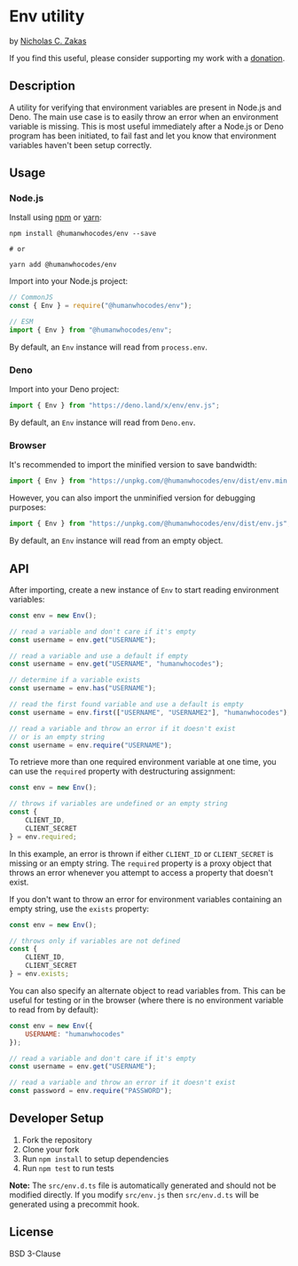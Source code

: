 # Env utility

by [Nicholas C. Zakas](https://humanwhocodes.com)

If you find this useful, please consider supporting my work with a [donation](https://humanwhocodes.com/donate).

## Description

A utility for verifying that environment variables are present in Node.js and Deno. The main use case is to easily throw an error when an environment variable is missing. This is most useful immediately after a Node.js or Deno program has been initiated, to fail fast and let you know that environment variables haven't been setup correctly.

## Usage

### Node.js

Install using [npm][npm] or [yarn][yarn]:

```
npm install @humanwhocodes/env --save

# or

yarn add @humanwhocodes/env
```

Import into your Node.js project:

```js
// CommonJS
const { Env } = require("@humanwhocodes/env");

// ESM
import { Env } from "@humanwhocodes/env";
```

By default, an `Env` instance will read from `process.env`.

### Deno

Import into your Deno project:

```js
import { Env } from "https://deno.land/x/env/env.js";
```

By default, an `Env` instance will read from `Deno.env`.

### Browser

It's recommended to import the minified version to save bandwidth:

```js
import { Env } from "https://unpkg.com/@humanwhocodes/env/dist/env.min.js";
```

However, you can also import the unminified version for debugging purposes:

```js
import { Env } from "https://unpkg.com/@humanwhocodes/env/dist/env.js";
```

By default, an `Env` instance will read from an empty object.

## API

After importing, create a new instance of `Env` to start reading environment variables:

```js
const env = new Env();

// read a variable and don't care if it's empty
const username = env.get("USERNAME");

// read a variable and use a default if empty
const username = env.get("USERNAME", "humanwhocodes");

// determine if a variable exists
const username = env.has("USERNAME");

// read the first found variable and use a default is empty
const username = env.first(["USERNAME", "USERNAME2"], "humanwhocodes");

// read a variable and throw an error if it doesn't exist
// or is an empty string
const username = env.require("USERNAME");
```

To retrieve more than one required environment variable at one time, you can use the `required` property with destructuring assignment:

```js
const env = new Env();

// throws if variables are undefined or an empty string
const {
    CLIENT_ID,
    CLIENT_SECRET
} = env.required;
```

In this example, an error is thrown if either `CLIENT_ID` or `CLIENT_SECRET` is missing or an empty string. The `required` property is a proxy object that throws an error whenever you attempt to access a property that doesn't exist.

If you don't want to throw an error for environment variables containing an empty string, use the `exists` property:

```js
const env = new Env();

// throws only if variables are not defined
const {
    CLIENT_ID,
    CLIENT_SECRET
} = env.exists;
```

You can also specify an alternate object to read variables from. This can be useful for testing or in the browser (where there is no environment variable to read from by default):

```js
const env = new Env({
    USERNAME: "humanwhocodes"
});

// read a variable and don't care if it's empty
const username = env.get("USERNAME");

// read a variable and throw an error if it doesn't exist
const password = env.require("PASSWORD");
```

## Developer Setup

1. Fork the repository
2. Clone your fork
3. Run `npm install` to setup dependencies
4. Run `npm test` to run tests

**Note:** The `src/env.d.ts` file is automatically generated and should not be modified directly. If you modify `src/env.js` then `src/env.d.ts` will be generated using a precommit hook.

## License

BSD 3-Clause

[npm]: https://npmjs.com/
[yarn]: https://yarnpkg.com/
